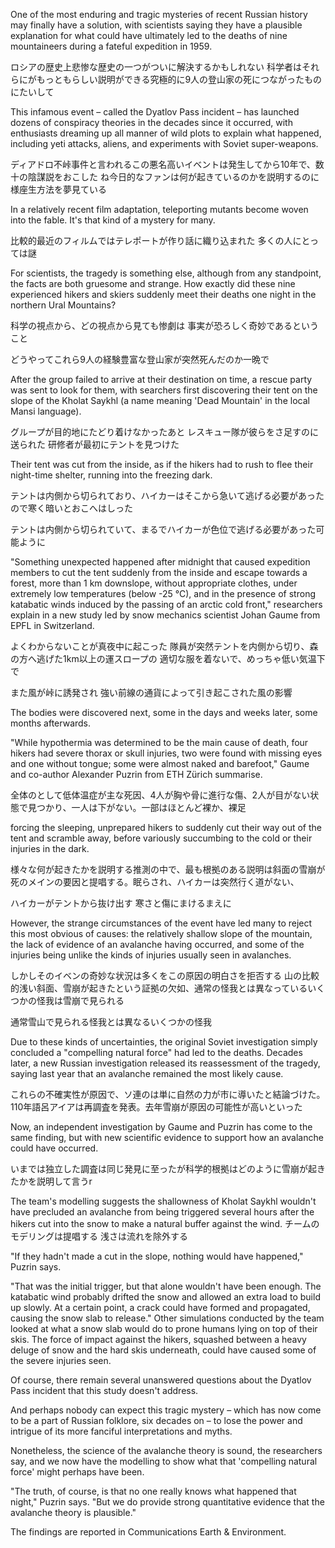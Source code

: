 One of the most enduring and tragic mysteries of recent Russian history may finally have a solution, with scientists saying they have a plausible explanation for what could have ultimately led to the deaths of nine mountaineers during a fateful expedition in 1959.

ロシアの歴史上悲惨な歴史の一つがついに解決するかもしれない
科学者はそれらにがもっともらしい説明ができる究極的に9人の登山家の死につながったものにたいして

This infamous event – called the Dyatlov Pass incident – has launched dozens of conspiracy theories in the decades since it occurred, with enthusiasts dreaming up all manner of wild plots to explain what happened, including yeti attacks, aliens, and experiments with Soviet super-weapons.

ディアドロ不峠事件と言われるこの悪名高いイベントは発生してから10年で、数十の陰謀説をおこした
ね今日的なファンは何が起きているのかを説明するのに様座生方法を夢見ている


In a relatively recent film adaptation, teleporting mutants become woven into the fable. It's that kind of a mystery for many.

比較的最近のフィルムではテレポートが作り話に織り込まれた
多くの人にとっては謎

For scientists, the tragedy is something else, although from any standpoint, the facts are both gruesome and strange. How exactly did these nine experienced hikers and skiers suddenly meet their deaths one night in the northern Ural Mountains?

科学の視点から、どの視点から見ても惨劇は
事実が恐ろしく奇妙であるということ

どうやってこれら9人の経験豊富な登山家が突然死んだのか一晩で


After the group failed to arrive at their destination on time, a rescue party was sent to look for them, with searchers first discovering their tent on the slope of the Kholat Saykhl (a name meaning 'Dead Mountain' in the local Mansi language).

グループが目的地にたどり着けなかったあと
レスキュー隊が彼らをさ足すのに送られた
研修者が最初にテントを見つけた

Their tent was cut from the inside, as if the hikers had to rush to flee their night-time shelter, running into the freezing dark.

テントは内側から切られており、ハイカーはそこから急いて逃げる必要があったので寒く暗いとおこへはしった

テントは内側から切られていて、まるでハイカーが色位で逃げる必要があった可能ように

"Something unexpected happened after midnight that caused expedition members to cut the tent suddenly from the inside and escape towards a forest, more than 1 km downslope, without appropriate clothes, under extremely low temperatures (below -25 °C), and in the presence of strong katabatic winds induced by the passing of an arctic cold front," researchers explain in a new study led by snow mechanics scientist Johan Gaume from EPFL in Switzerland.

よくわからないことが真夜中に起こった
隊員が突然テントを内側から切り、森の方へ逃げた1km以上の運スロープの
適切な服を着ないで、めっちゃ低い気温下で

また風が峠に誘発され
強い前線の通貨によって引き起こされた風の影響

The bodies were discovered next, some in the days and weeks later, some months afterwards.

"While hypothermia was determined to be the main cause of death, four hikers had severe thorax or skull injuries, two were found with missing eyes and one without tongue; some were almost naked and barefoot," Gaume and co-author Alexander Puzrin from ETH Zürich summarise.

全体のとして低体温症が主な死因、4人が胸や骨に進行な傷、2人が目がない状態で見つかり、一人は下がない。一部はほとんど裸か、裸足

forcing the sleeping, unprepared hikers to suddenly cut their way out of the tent and scramble away, before variously succumbing to the cold or their injuries in the dark.

様々な何が起きたかを説明する推測の中で、最も根拠のある説明は斜面の雪崩が死のメインの要因と提唱する。眠らされ、ハイカーは突然行く道がない、

ハイカーがテントから抜け出す
寒さと傷にまけるまえに

However, the strange circumstances of the event have led many to reject this most obvious of causes: the relatively shallow slope of the mountain, the lack of evidence of an avalanche having occurred, and some of the injuries being unlike the kinds of injuries usually seen in avalanches.

しかしそのイベンの奇妙な状況は多くをこの原因の明白さを拒否する
山の比較的浅い斜面、雪崩が起きたという証拠の欠如、通常の怪我とは異なっているいくつかの怪我は雪崩で見られる

通常雪山で見られる怪我とは異なるいくつかの怪我

Due to these kinds of uncertainties, the original Soviet investigation simply concluded a "compelling natural force" had led to the deaths. Decades later, a new Russian investigation released its reassessment of the tragedy, saying last year that an avalanche remained the most likely cause.

これらの不確実性が原因で、ソ連のは単に自然の力が市に導いたと結論づけた。110年語呂アイアは再調査を発表。去年雪崩が原因の可能性が高いといった

Now, an independent investigation by Gaume and Puzrin has come to the same finding, but with new scientific evidence to support how an avalanche could have occurred.

いまでは独立した調査は同じ発見に至ったが科学的根拠はどのように雪崩が起きたかを説明して言うr

The team's modelling suggests the shallowness of Kholat Saykhl wouldn't have precluded an avalanche from being triggered several hours after the hikers cut into the snow to make a natural buffer against the wind.
チームのモデリングは提唱する
浅さは流れを除外する


"If they hadn't made a cut in the slope, nothing would have happened," Puzrin says.

"That was the initial trigger, but that alone wouldn't have been enough. The katabatic wind probably drifted the snow and allowed an extra load to build up slowly. At a certain point, a crack could have formed and propagated, causing the snow slab to release."
Other simulations conducted by the team looked at what a snow slab would do to prone humans lying on top of their skis. The force of impact against the hikers, squashed between a heavy deluge of snow and the hard skis underneath, could have caused some of the severe injuries seen.

Of course, there remain several unanswered questions about the Dyatlov Pass incident that this study doesn't address.


And perhaps nobody can expect this tragic mystery – which has now come to be a part of Russian folklore, six decades on – to lose the power and intrigue of its more fanciful interpretations and myths.

Nonetheless, the science of the avalanche theory is sound, the researchers say, and we now have the modelling to show what that 'compelling natural force' might perhaps have been.

"The truth, of course, is that no one really knows what happened that night," Puzrin says. "But we do provide strong quantitative evidence that the avalanche theory is plausible."

The findings are reported in Communications Earth & Environment.